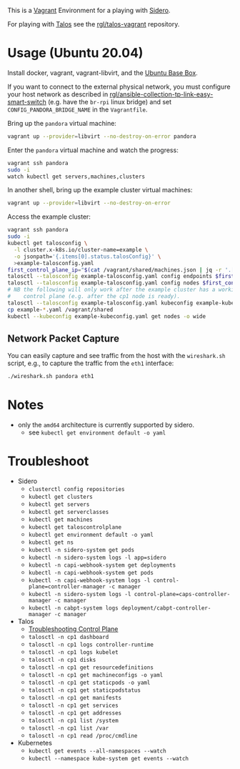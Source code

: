 This is a [Vagrant](https://www.vagrantup.com/) Environment for a playing with [Sidero](https://www.sidero.dev).

For playing with [Talos](https://www.talos.dev) see the [rgl/talos-vagrant](https://github.com/rgl/talos-vagrant) repository.

# Usage (Ubuntu 20.04)

Install docker, vagrant, vagrant-libvirt, and the [Ubuntu Base Box](https://github.com/rgl/ubuntu-vagrant).

If you want to connect to the external physical network, you must configure your host network as described in [rgl/ansible-collection-tp-link-easy-smart-switch](https://github.com/rgl/ansible-collection-tp-link-easy-smart-switch#take-ownership-procedure) (e.g. have the `br-rpi` linux bridge) and set `CONFIG_PANDORA_BRIDGE_NAME` in the `Vagrantfile`.

Bring up the `pandora` virtual machine:

```bash
vagrant up --provider=libvirt --no-destroy-on-error pandora
```

Enter the `pandora` virtual machine and watch the progress:

```bash
vagrant ssh pandora
sudo -i
watch kubectl get servers,machines,clusters
```

In another shell, bring up the example cluster virtual machines:

```bash
vagrant up --provider=libvirt --no-destroy-on-error
```

Access the example cluster:

```bash
vagrant ssh pandora
sudo -i
kubectl get talosconfig \
  -l cluster.x-k8s.io/cluster-name=example \
  -o jsonpath='{.items[0].status.talosConfig}' \
  >example-talosconfig.yaml
first_control_plane_ip="$(cat /vagrant/shared/machines.json | jq -r '.[] | select(.role == "controlplane") | .ip' | head -1)"
talosctl --talosconfig example-talosconfig.yaml config endpoints $first_control_plane_ip
talosctl --talosconfig example-talosconfig.yaml config nodes $first_control_plane_ip
# NB the following will only work after the example cluster has a working
#    control plane (e.g. after the cp1 node is ready).
talosctl --talosconfig example-talosconfig.yaml kubeconfig example-kubeconfig.yaml
cp example-*.yaml /vagrant/shared
kubectl --kubeconfig example-kubeconfig.yaml get nodes -o wide
```

## Network Packet Capture

You can easily capture and see traffic from the host with the `wireshark.sh`
script, e.g., to capture the traffic from the `eth1` interface:

```bash
./wireshark.sh pandora eth1
```

# Notes

* only the `amd64` architecture is currently supported by sidero.
  * see `kubectl get environment default -o yaml`

# Troubleshoot

* Sidero
  * `clusterctl config repositories`
  * `kubectl get clusters`
  * `kubectl get servers`
  * `kubectl get serverclasses`
  * `kubectl get machines`
  * `kubectl get taloscontrolplane`
  * `kubectl get environment default -o yaml`
  * `kubectl get ns`
  * `kubectl -n sidero-system get pods`
  * `kubectl -n sidero-system logs -l app=sidero`
  * `kubectl -n capi-webhook-system get deployments`
  * `kubectl -n capi-webhook-system get pods`
  * `kubectl -n capi-webhook-system logs -l control-plane=controller-manager -c manager`
  * `kubectl -n sidero-system logs -l control-plane=caps-controller-manager -c manager`
  * `kubectl -n cabpt-system logs deployment/cabpt-controller-manager -c manager`
* Talos
  * [Troubleshooting Control Plane](https://www.talos.dev/docs/v0.11/guides/troubleshooting-control-plane/)
  * `talosctl -n cp1 dashboard`
  * `talosctl -n cp1 logs controller-runtime`
  * `talosctl -n cp1 logs kubelet`
  * `talosctl -n cp1 disks`
  * `talosctl -n cp1 get resourcedefinitions`
  * `talosctl -n cp1 get machineconfigs -o yaml`
  * `talosctl -n cp1 get staticpods -o yaml`
  * `talosctl -n cp1 get staticpodstatus`
  * `talosctl -n cp1 get manifests`
  * `talosctl -n cp1 get services`
  * `talosctl -n cp1 get addresses`
  * `talosctl -n cp1 list /system`
  * `talosctl -n cp1 list /var`
  * `talosctl -n cp1 read /proc/cmdline`
* Kubernetes
  * `kubectl get events --all-namespaces --watch`
  * `kubectl --namespace kube-system get events --watch`
